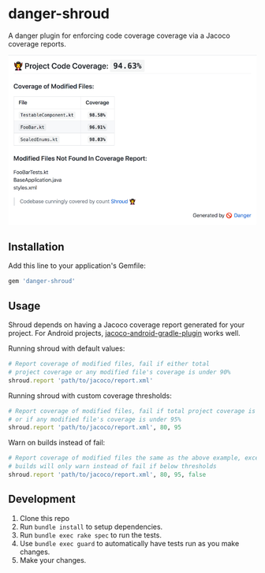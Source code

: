 # danger-shroud

A danger plugin for enforcing code coverage coverage via a Jacoco coverage reports.

![Shroud Banner Image](images/bannerImage.png)

## Installation

Add this line to your application's Gemfile:

```ruby
gem 'danger-shroud'
```

## Usage

Shroud depends on having a Jacoco coverage report generated for your project. For Android projects, [jacoco-android-gradle-plugin](https://github.com/arturdm/jacoco-android-gradle-plugin) works well. 

Running shroud with default values:

```ruby
# Report coverage of modified files, fail if either total 
# project coverage or any modified file's coverage is under 90%
shroud.report 'path/to/jacoco/report.xml'
```

Running shroud with custom coverage thresholds:

```ruby
# Report coverage of modified files, fail if total project coverage is under 80%,
# or if any modified file's coverage is under 95%
shroud.report 'path/to/jacoco/report.xml', 80, 95
```

Warn on builds instead of fail:

```ruby
# Report coverage of modified files the same as the above example, except the
# builds will only warn instead of fail if below thresholds
shroud.report 'path/to/jacoco/report.xml', 80, 95, false
```




## Development

1. Clone this repo
2. Run `bundle install` to setup dependencies.
3. Run `bundle exec rake spec` to run the tests.
4. Use `bundle exec guard` to automatically have tests run as you make changes.
5. Make your changes.